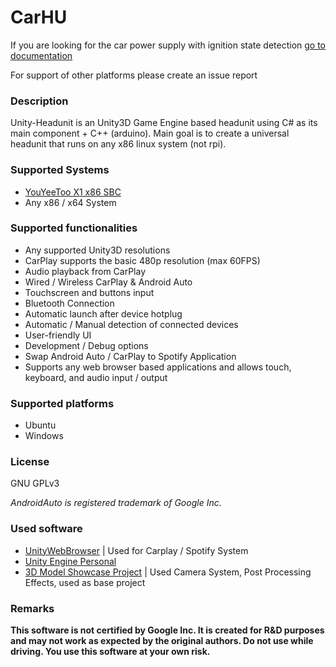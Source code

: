 
# CarHU

If you are looking for the car power supply with ignition state detection [go to documentation]()

For support of other platforms please create an issue report

### Description
Unity-Headunit is an Unity3D Game Engine based headunit using C# as its main component + C++ (arduino). Main goal is to create a universal headunit that runs on any x86 linux system (not rpi).

### Supported Systems
 - [YouYeeToo X1 x86 SBC](https://amazon.com/dp/B0CCY2RBCS/)
 - Any x86 / x64 System

### Supported functionalities
 - Any supported Unity3D resolutions
 - CarPlay supports the basic 480p resolution (max 60FPS)
 - Audio playback from CarPlay
 - Wired / Wireless CarPlay & Android Auto
 - Touchscreen and buttons input
 - Bluetooth Connection
 - Automatic launch after device hotplug
 - Automatic / Manual detection of connected devices
 - User-friendly UI
 - Development / Debug options
 - Swap Android Auto / CarPlay to Spotify Application
 - Supports any web browser based applications and allows touch, keyboard, and audio input / output

### Supported platforms

 - Ubuntu
 - Windows

### License
GNU GPLv3

*AndroidAuto is registered trademark of Google Inc.*

### Used software
 - [UnityWebBrowser](https://github.com/Voltstro-Studios/UnityWebBrowser) | Used for Carplay / Spotify System
 - [Unity Engine Personal](https://unity.com/) 
 - [3D Model Showcase Project](https://github.com/LeoBlanchette/Unity3dModelShowcase) | Used Camera System, Post Processing Effects, used as base project

### Remarks
**This software is not certified by Google Inc. It is created for R&D purposes and may not work as expected by the original authors. Do not use while driving. You use this software at your own risk.**
